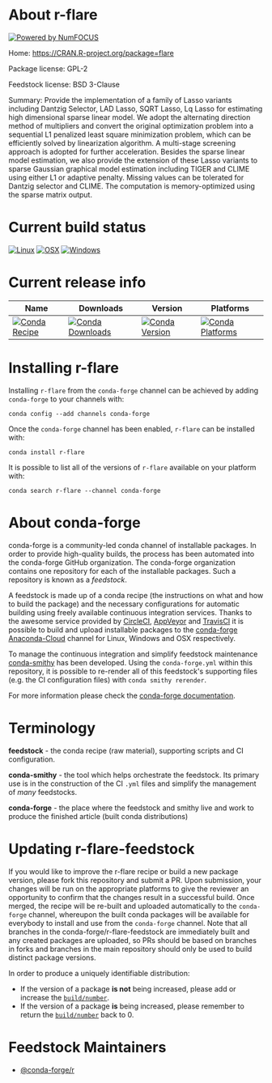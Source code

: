 About r-flare
=============

[![Powered by NumFOCUS](https://img.shields.io/badge/powered%20by-NumFOCUS-orange.svg?style=flat&colorA=E1523D&colorB=007D8A)](http://numfocus.org)

Home: https://CRAN.R-project.org/package=flare

Package license: GPL-2

Feedstock license: BSD 3-Clause

Summary: Provide the implementation of a family of Lasso variants including Dantzig Selector, LAD Lasso, SQRT Lasso, Lq Lasso for estimating high dimensional sparse linear model. We adopt the alternating direction method of multipliers and convert the original optimization problem into a sequential L1 penalized least square minimization problem, which can be efficiently solved by linearization algorithm. A multi-stage screening approach is adopted for further acceleration. Besides the sparse linear model estimation, we also provide the extension of these Lasso variants to sparse Gaussian graphical model estimation including TIGER and CLIME using either L1 or adaptive penalty. Missing values can be tolerated for Dantzig selector and CLIME. The computation is memory-optimized using the sparse matrix output. 



Current build status
====================

[![Linux](https://img.shields.io/circleci/project/github/conda-forge/r-flare-feedstock/master.svg?label=Linux)](https://circleci.com/gh/conda-forge/r-flare-feedstock)
[![OSX](https://img.shields.io/travis/conda-forge/r-flare-feedstock/master.svg?label=macOS)](https://travis-ci.org/conda-forge/r-flare-feedstock)
[![Windows](https://img.shields.io/appveyor/ci/conda-forge/r-flare-feedstock/master.svg?label=Windows)](https://ci.appveyor.com/project/conda-forge/r-flare-feedstock/branch/master)

Current release info
====================

| Name | Downloads | Version | Platforms |
| --- | --- | --- | --- |
| [![Conda Recipe](https://img.shields.io/badge/recipe-r--flare-green.svg)](https://anaconda.org/conda-forge/r-flare) | [![Conda Downloads](https://img.shields.io/conda/dn/conda-forge/r-flare.svg)](https://anaconda.org/conda-forge/r-flare) | [![Conda Version](https://img.shields.io/conda/vn/conda-forge/r-flare.svg)](https://anaconda.org/conda-forge/r-flare) | [![Conda Platforms](https://img.shields.io/conda/pn/conda-forge/r-flare.svg)](https://anaconda.org/conda-forge/r-flare) |

Installing r-flare
==================

Installing `r-flare` from the `conda-forge` channel can be achieved by adding `conda-forge` to your channels with:

```
conda config --add channels conda-forge
```

Once the `conda-forge` channel has been enabled, `r-flare` can be installed with:

```
conda install r-flare
```

It is possible to list all of the versions of `r-flare` available on your platform with:

```
conda search r-flare --channel conda-forge
```


About conda-forge
=================

conda-forge is a community-led conda channel of installable packages.
In order to provide high-quality builds, the process has been automated into the
conda-forge GitHub organization. The conda-forge organization contains one repository
for each of the installable packages. Such a repository is known as a *feedstock*.

A feedstock is made up of a conda recipe (the instructions on what and how to build
the package) and the necessary configurations for automatic building using freely
available continuous integration services. Thanks to the awesome service provided by
[CircleCI](https://circleci.com/), [AppVeyor](https://www.appveyor.com/)
and [TravisCI](https://travis-ci.org/) it is possible to build and upload installable
packages to the [conda-forge](https://anaconda.org/conda-forge)
[Anaconda-Cloud](https://anaconda.org/) channel for Linux, Windows and OSX respectively.

To manage the continuous integration and simplify feedstock maintenance
[conda-smithy](https://github.com/conda-forge/conda-smithy) has been developed.
Using the ``conda-forge.yml`` within this repository, it is possible to re-render all of
this feedstock's supporting files (e.g. the CI configuration files) with ``conda smithy rerender``.

For more information please check the [conda-forge documentation](https://conda-forge.org/docs/).

Terminology
===========

**feedstock** - the conda recipe (raw material), supporting scripts and CI configuration.

**conda-smithy** - the tool which helps orchestrate the feedstock.
                   Its primary use is in the construction of the CI ``.yml`` files
                   and simplify the management of *many* feedstocks.

**conda-forge** - the place where the feedstock and smithy live and work to
                  produce the finished article (built conda distributions)


Updating r-flare-feedstock
==========================

If you would like to improve the r-flare recipe or build a new
package version, please fork this repository and submit a PR. Upon submission,
your changes will be run on the appropriate platforms to give the reviewer an
opportunity to confirm that the changes result in a successful build. Once
merged, the recipe will be re-built and uploaded automatically to the
`conda-forge` channel, whereupon the built conda packages will be available for
everybody to install and use from the `conda-forge` channel.
Note that all branches in the conda-forge/r-flare-feedstock are
immediately built and any created packages are uploaded, so PRs should be based
on branches in forks and branches in the main repository should only be used to
build distinct package versions.

In order to produce a uniquely identifiable distribution:
 * If the version of a package **is not** being increased, please add or increase
   the [``build/number``](https://conda.io/docs/user-guide/tasks/build-packages/define-metadata.html#build-number-and-string).
 * If the version of a package **is** being increased, please remember to return
   the [``build/number``](https://conda.io/docs/user-guide/tasks/build-packages/define-metadata.html#build-number-and-string)
   back to 0.

Feedstock Maintainers
=====================

* [@conda-forge/r](https://github.com/conda-forge/r/)

